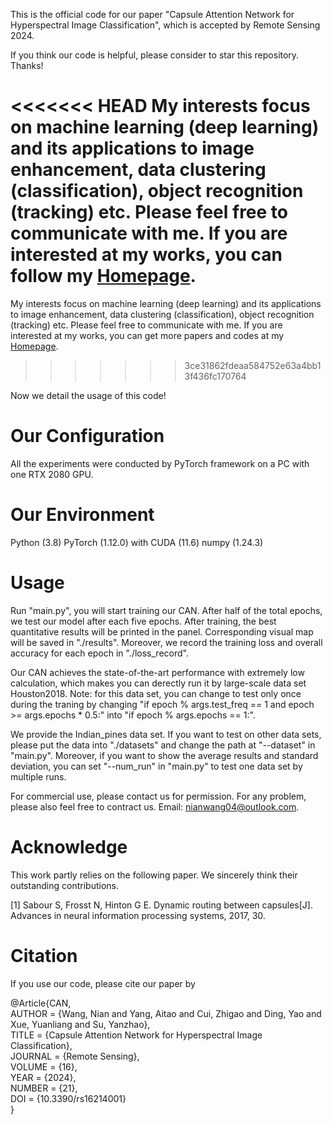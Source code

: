 This is the official code for our paper "Capsule Attention Network for Hyperspectral Image Classification", which is accepted by Remote Sensing 2024. 

If you think our code is helpful, please consider to star this repository. Thanks!

<<<<<<< HEAD
My interests focus on machine learning (deep learning) and its applications to image enhancement, data clustering (classification), object recognition (tracking) etc. Please feel free to  communicate with me. If you are interested at my works, you can follow my [Homepage](https://nianwang-hjjgcdx.github.io/).
=======
My interests focus on machine learning (deep learning) and its applications to image enhancement, data clustering (classification), object recognition (tracking) etc. Please feel free to  communicate with me. If you are interested at my works, you can get more papers and codes at my [Homepage](https://nianwang-hjjgcdx.github.io/).
>>>>>>> 3ce31862fdeaa584752e63a4bb13f436fc170764

Now we detail the usage of this code!

# Our Configuration
All the experiments were conducted by  PyTorch framework on a PC with one RTX 2080 GPU. 

# Our Environment
Python (3.8)
PyTorch (1.12.0) with CUDA (11.6)
numpy (1.24.3)

# Usage
Run "main.py", you will start training our CAN. After half of the total epochs, we test our model after each five epochs. After training, the best quantitative results will be printed in the panel. Corresponding visual map will be saved in "./results". Moreover, we record the training loss and overall accuracy for each epoch in "./loss_record".

Our CAN achieves the state-of-the-art performance with extremely low calculation, which makes you can derectly run it by large-scale data set 
Houston2018. Note: for this data set, you can change to test only once during the traning  by changing
"if epoch % args.test_freq == 1 and epoch >= args.epochs * 0.5:"
into
"if epoch % args.epochs == 1:".

We provide the Indian_pines data set. If you want to test on other data sets, please put the data into "./datasets" and change the path at "--dataset" in "main.py". Moreover, if you want to show the average results and standard deviation, you can set "--num_run" in "main.py" to test one data set by multiple runs.

For commercial use, please contact us for permission. For any problem, please also feel free to contract us. Email: nianwang04@outlook.com.

# Acknowledge
This work  partly relies on the following paper. We sincerely think their outstanding contributions.

[1] Sabour S, Frosst N, Hinton G E. Dynamic routing between capsules[J]. Advances in neural information processing systems, 2017, 30.

# Citation
If you use our code, please cite our paper by

@Article{CAN,
<br>AUTHOR = {Wang, Nian and Yang, Aitao and Cui, Zhigao and Ding, Yao and Xue, Yuanliang and Su, Yanzhao},
<br>TITLE = {Capsule Attention Network for Hyperspectral Image Classification},
<br>JOURNAL = {Remote Sensing},
<br>VOLUME = {16},
<br>YEAR = {2024},
<br>NUMBER = {21},
<br>DOI = {10.3390/rs16214001}
<br>}

